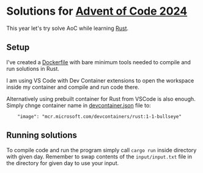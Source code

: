 # Solutions for [Advent of Code 2024](https://adventofcode.com/2024)

This year let's try solve AoC while learning [Rust](https://www.rust-lang.org/).

## Setup
I've created a [Dockerfile](./Dockerfile) with bare minimum tools needed to compile and run solutions in Rust. 

I am using VS Code with Dev Container extensions to open the workspace inside my container and compile and run code there. 

Alternatively using prebuilt container for Rust from VSCode is also enough. Simply chnge container name in [devcontainer.json](./.devcontainer/devcontainer.json) file to:
```
	"image": "mcr.microsoft.com/devcontainers/rust:1-1-bullseye"
```

## Running solutions

To compile code and run the program simply call `cargo run` inside directory with given day. Remember to swap contents of the `input/input.txt` file in the directory for given day to use your input.
